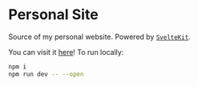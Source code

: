 # Personal Site

Source of my personal website. Powered by [`SvelteKit`](https://kit.svelte.dev/).

You can visit it [here](https://msohail.vercel.app)! To run locally:

```bash
npm i
npm run dev -- --open
```
